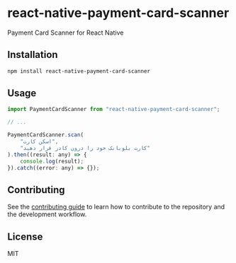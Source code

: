# react-native-payment-card-scanner

Payment Card Scanner for React Native

## Installation

```sh
npm install react-native-payment-card-scanner
```

## Usage

```js
import PaymentCardScanner from "react-native-payment-card-scanner";

// ...

PaymentCardScanner.scan(
    "اسکن کارت",
    "کارت بلوبانک خود را درون کادر قرار دهید"
).then((result: any) => {
    console.log(result);
}).catch((error: any) => {});
```

## Contributing

See the [contributing guide](CONTRIBUTING.md) to learn how to contribute to the repository and the development workflow.

## License

MIT
